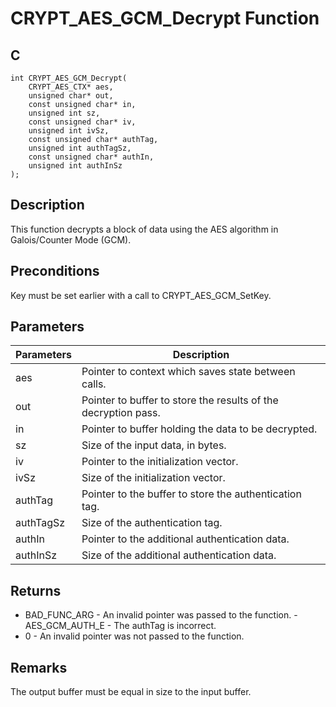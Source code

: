 # CRYPT_AES_GCM_Decrypt Function

## C
    int CRYPT_AES_GCM_Decrypt(
        CRYPT_AES_CTX* aes, 
        unsigned char* out, 
        const unsigned char* in, 
        unsigned int sz, 
        const unsigned char* iv, 
        unsigned int ivSz, 
        const unsigned char* authTag, 
        unsigned int authTagSz, 
        const unsigned char* authIn, 
        unsigned int authInSz
    );

## Description

This function decrypts a block of data using the AES algorithm in Galois/Counter Mode (GCM).

## Preconditions

Key must be set earlier with a call to CRYPT_AES_GCM_SetKey.

## Parameters

|Parameters  |Description  |
|----|----|
|aes  |Pointer to context which saves state between calls.  |
|out |Pointer to buffer to store the results of the decryption pass. |
|in |Pointer to buffer holding the data to be decrypted. |
|sz |Size of the input data, in bytes. |
|iv |Pointer to the initialization vector. |
|ivSz |Size of the initialization vector. |
|authTag |Pointer to the buffer to store the authentication tag. |
|authTagSz |Size of the authentication tag. |
|authIn |Pointer to the additional authentication data. |
|authInSz |Size of the additional authentication data. |


## Returns

- BAD_FUNC_ARG - An invalid pointer was passed to the function.
-AES_GCM_AUTH_E - The authTag is incorrect. 
- 0 - An invalid pointer was not passed to the function.

## Remarks

The output buffer must be equal in size to the input buffer.



